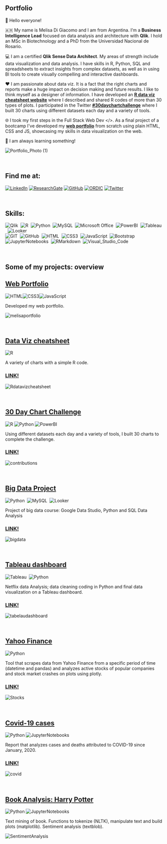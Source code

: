 ##  Portfolio

👋 Hello everyone! 

🇦🇷 My name is Melisa Di Giacomo and I am from Argentina. I’m a **Business Intelligence Lead** focused on data analysis and architecture with **Qlik**.
I hold an MSc in Biotechnology and a PhD from the Universidad Nacional de Rosario.

💻 I am a certified **Qlik Sense Data Architect**. My areas of strength include data visualization and data analysis. I have skills in R, Python, SQL and spreadsheets to extract insights from complex datasets, as well as in using BI tools to create visually compelling and interactive dashboards.

❤️ I am passionate about data viz. It is a fact that the right charts and reports make a huge impact on decision making and future results. I like to think myself as a designer of information. I have developed an **[R data viz cheatsheet website](https://melisadigiacomo.github.io/Rdatavizcheatsheet/)** where I described and shared R codes of more than 30 types of plots. I participated in the Twitter **[#30daychartchallenge](https://twitter.com/30DayChartChall)** where I built 30 charts using different datasets each day and a variety of tools.

:globe_with_meridians: I took my first steps in the Full Stack Web Dev </>. As a final project of a bootcamp I've developed my **[web portfolio](https://bit.ly/melisadigiacomo)** from scratch using plain HTML, CSS and JS, showcasing my skills in data visualization on the web.

💫 I am always learning something!

![Portfolio_Photo (1)](https://github.com/melisadigiacomo/-30DayChartChallenge/blob/master/30daychartchallenge.png)

<br/> 

## Find me at:

[![LinkedIn](https://img.shields.io/badge/LinkedIn-0077B5?style=for-the-badge&logo=linkedin&logoColor=white)](https://www.linkedin.com/in/melisa-di-giacomo/)
[![ResearchGate](https://img.shields.io/badge/Research_Gate-38B2AC?style=for-the-badge&logo=ResearchGate&logoColor=white)](https://www.researchgate.net/profile/Melisa-Di-Giacomo)
[![GitHub](https://img.shields.io/badge/GitHub-100000?style=for-the-badge&logo=github&logoColor=white)](https://github.com/melisadigiacomo/melisadigiacomo)
[![ORDIC](https://img.shields.io/badge/ORCID-6DB33F?style=for-the-badge&logo=orcid&logoColor=white)](https://orcid.org/0000-0001-8770-3697)
[![Twitter](https://img.shields.io/badge/Twitter-1DA1F2?style=for-the-badge&logo=twitter&logoColor=white)](https://twitter.com/melisadigiacomo)

<br/> 

## Skills:
![Qlik](https://img.shields.io/badge/Qlik-009845?style=for-the-badge&logo=qlik&logoColor=white)&nbsp;
![R](https://img.shields.io/badge/R-276DC3?style=for-the-badge&logo=r&logoColor=white)&nbsp;
![Python](https://img.shields.io/badge/Python-14354C?style=for-the-badge&logo=python&logoColor=white)&nbsp;
![MySQL](https://img.shields.io/badge/MySQL-00758F?style=for-the-badge&logo=mySQL&logoColor=white)&nbsp;
![Microsoft Office](https://img.shields.io/badge/Office-c43f1d?style=for-the-badge&logo=microsoftoffice&logoColor=white)&nbsp;
![PowerBI](https://img.shields.io/badge/PowerBI-edbd11?style=for-the-badge&logo=powerBI&logoColor=black)&nbsp;
![Tableau](https://img.shields.io/badge/Tableau-1C4481?style=for-the-badge&logo=tableau&logoColor=white)&nbsp;
![Looker](https://img.shields.io/badge/Looker-3f82ed?style=for-the-badge&logo=looker&logoColor=white)&nbsp;  
![GIT](https://img.shields.io/badge/GIT-D83B01?style=for-the-badge&logo=GIT&logoColor=white)&nbsp;
![GitHub](https://img.shields.io/badge/GitHub-000000?style=for-the-badge&logo=GitHub&logoColor=white)&nbsp;
![HTML](https://img.shields.io/badge/HTML5-E34F26?style=for-the-badge&logo=html5&logoColor=white)&nbsp;
![CSS3](https://img.shields.io/badge/CSS3-00599C?style=for-the-badge&logo=CSS3&logoColor=white)&nbsp;
![JavaScript](https://img.shields.io/badge/Javascript-f7df1e?style=for-the-badge&logo=javascript&logoColor=black)&nbsp;
![Bootstrap](https://img.shields.io/badge/Bootstrap-blueviolet?style=for-the-badge&logo=Bootstrap&logoColor=white)&nbsp;   
![JupyterNotebooks](https://img.shields.io/badge/Jupyter-D83B01?style=for-the-badge&logo=Jupyter&logoColor=white)&nbsp;
![RMarkdown](https://img.shields.io/badge/RMarkdown-red?style=for-the-badge&logo=RMarkdown&logoColor=white)&nbsp;
![Visual_Studio_Code](https://img.shields.io/badge/Visual_Studio_Code-00599C?style=for-the-badge&logo=VisualStudioCode&logoColor=white)&nbsp;

<br/> 

## Some of my projects: overview

## [Web Portfolio](https://melisadigiacomo.github.io/melisadigiacomo-portfolio/index.html) 
![HTML](https://img.shields.io/badge/HTML5-E34F26?style=for-the-badge&logo=html5&logoColor=white)![CSS3](https://img.shields.io/badge/CSS3-00599C?style=for-the-badge&logo=CSS3&logoColor=white)![JavaScript](https://img.shields.io/badge/Javascript-f7df1e?style=for-the-badge&logo=javascript&logoColor=black)   

Developed my web portfolio. 

![melisaportfolio](https://github.com/melisadigiacomo/melisadigiacomo-portfolio/blob/master/images/portfolio_melisadigiacomo.gif)

<br/> 

## [Data Viz cheatsheet](https://github.com/melisadigiacomo/dataviz-cheatsheet)
![R](https://img.shields.io/badge/R-276DC3?style=for-the-badge&logo=r&logoColor=white)  

A variety of charts with a simple R code.  
### [LINK!](https://melisadigiacomo.github.io/dataviz-cheatsheet/)

![Rdatavizcheatsheet](https://github.com/melisadigiacomo/melisadigiacomo-portfolio/blob/master/images/Rdatavizcheatsheet.gif)

<br/> 

## [30 Day Chart Challenge](https://github.com/melisadigiacomo/-30DayChartChallenge)
![R](https://img.shields.io/badge/R-276DC3?style=for-the-badge&logo=r&logoColor=white)
![Python](https://img.shields.io/badge/Python-14354C?style=for-the-badge&logo=python&logoColor=white)
![PowerBI](https://img.shields.io/badge/PowerBI-edbd11?style=for-the-badge&logo=powerBI&logoColor=black)   

Using different datasets each day and a variety of tools, I built 30 charts to complete the challenge. 
### [LINK!](https://github.com/melisadigiacomo/-30DayChartChallenge)

![contributions](https://github.com/melisadigiacomo/-30DayChartChallenge/blob/master/allcontrib.gif)

<br/> 

## [Big Data Project](https://github.com/melisadigiacomo/bigdata)
![Python](https://img.shields.io/badge/Python-14354C?style=for-the-badge&logo=python&logoColor=white)&nbsp;
![MySQL](https://img.shields.io/badge/MySQL-00758F?style=for-the-badge&logo=mySQL&logoColor=white)&nbsp;
![Looker](https://img.shields.io/badge/Looker-3f82ed?style=for-the-badge&logo=looker&logoColor=white)&nbsp;  

Project of big data course: Google Data Studio, Python and SQL Data Analysis 
### [LINK!](https://github.com/melisadigiacomo/bigdata)

![bigdata](https://github.com/melisadigiacomo/bigdata/blob/master/images/report.gif)

<br/>

## [Tableau dashboard](https://github.com/melisadigiacomo/tableau_dashboards/tree/master/netflix)
![Tableau](https://img.shields.io/badge/Tableau-1C4481?style=for-the-badge&logo=tableau&logoColor=white)&nbsp;
![Python](https://img.shields.io/badge/Python-14354C?style=for-the-badge&logo=python&logoColor=white)&nbsp;  


Netflix data Analysis; data cleaning coding in Python and final data visualization on a Tableau dashboard.
### [LINK!](https://public.tableau.com/app/profile/melisa.di.giacomo/viz/Netflix_DataAnalysis_16742448163570/Home_dashboard)

![tabelaudashboard](https://github.com/melisadigiacomo/tableau_dashboards/blob/master/netflix/images/netflix_dashboard.gif)

<br/>

## [Yahoo Finance](https://github.com/melisadigiacomo/yahoo_finance)
![Python](https://img.shields.io/badge/Python-14354C?style=for-the-badge&logo=python&logoColor=white)   

Tool that scrapes data from Yahoo Finance from a specific period of time (datetime and pandas) and analyzes active stocks of popular companies and stock market crashes on plots using plotly.  
### [LINK!](melisadigiacomo.github.io/yahoo_finance/)

![Stocks](https://github.com/melisadigiacomo/melisadigiacomo-portfolio/blob/master/images/dailyret_vol.gif)

<br/> 

## [Covid-19 cases](https://github.com/melisadigiacomo/covid-19_cases_deaths)
![Python](https://img.shields.io/badge/Python-14354C?style=for-the-badge&logo=python&logoColor=white)
![JupyterNotebooks](https://img.shields.io/badge/Jupyter-D83B01?style=for-the-badge&logo=Jupyter&logoColor=white)    

Report that analyzes cases and deaths attributed to COVID-19 since January, 2020.
### [LINK!](https://melisadigiacomo.github.io/covid-19_cases_deaths/)

![covid](https://github.com/melisadigiacomo/covid-19_cases_deaths/blob/master/images/Argentina_cases_deaths.png)

<br/> 
   
## [Book Analysis: Harry Potter](https://github.com/melisadigiacomo/bookanalysis)
![Python](https://img.shields.io/badge/Python-14354C?style=for-the-badge&logo=python&logoColor=white)
![JupyterNotebooks](https://img.shields.io/badge/Jupyter-D83B01?style=for-the-badge&logo=Jupyter&logoColor=white)    

Text mining of book. Functions to tokenize (NLTK), manipulate text and build plots (matplotlib). Sentiment analysis (textblob).

![SentimentAnalysis](https://github.com/melisadigiacomo/melisadigiacomo-portfolio/blob/master/images/bookanalysis.gif)

<br/> 
